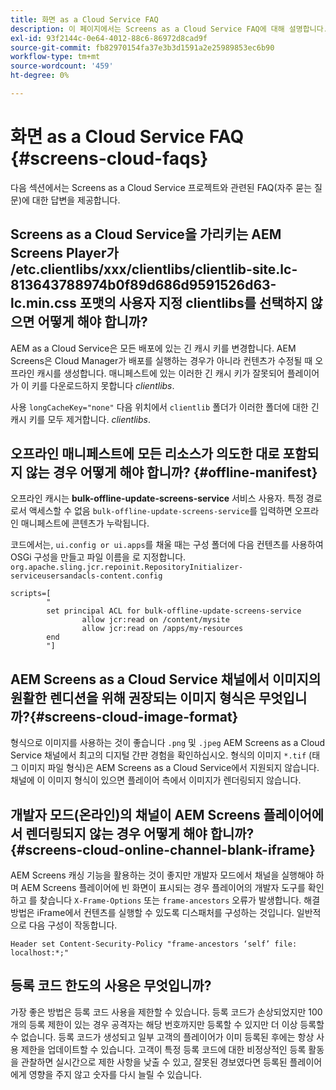 ```yaml
---
title: 화면 as a Cloud Service FAQ
description: 이 페이지에서는 Screens as a Cloud Service FAQ에 대해 설명합니다.
exl-id: 93f2144c-0e64-4012-88c6-86972d8cad9f
source-git-commit: fb82970154fa37e3b3d1591a2e25989853ec6b90
workflow-type: tm+mt
source-wordcount: '459'
ht-degree: 0%

---
```


# 화면 as a Cloud Service FAQ {#screens-cloud-faqs}

다음 섹션에서는 Screens as a Cloud Service 프로젝트와 관련된 FAQ(자주 묻는 질문)에 대한 답변을 제공합니다.

## Screens as a Cloud Service을 가리키는 AEM Screens Player가 /etc.clientlibs/xxx/clientlibs/clientlib-site.lc-813643788974b0f89d686d9591526d63-lc.min.css 포맷의 사용자 지정 clientlibs를 선택하지 않으면 어떻게 해야 합니까?

AEM as a Cloud Service은 모든 배포에 있는 긴 캐시 키를 변경합니다. AEM Screens은 Cloud Manager가 배포를 실행하는 경우가 아니라 컨텐츠가 수정될 때 오프라인 캐시를 생성합니다. 매니페스트에 있는 이러한 긴 캐시 키가 잘못되어 플레이어가 이 키를 다운로드하지 못합니다 *clientlibs*.

사용 `longCacheKey="none"` 다음 위치에서 `clientlib` 폴더가 이러한 폴더에 대한 긴 캐시 키를 모두 제거합니다. *clientlibs*.


## 오프라인 매니페스트에 모든 리소스가 의도한 대로 포함되지 않는 경우 어떻게 해야 합니까? {#offline-manifest}

오프라인 캐시는 **bulk-offline-update-screens-service** 서비스 사용자. 특정 경로로서 액세스할 수 없음 `bulk-offline-update-screens-service`를 입력하면 오프라인 매니페스트에 콘텐츠가 누락됩니다.

코드에서는, `ui.config or ui.apps`를 채울 때는 구성 폴더에 다음 컨텐츠를 사용하여 OSGi 구성을 만들고 파일 이름을 로 지정합니다. `org.apache.sling.jcr.repoinit.RepositoryInitializer-serviceusersandacls-content.config`

```
scripts=[
        "
        set principal ACL for bulk-offline-update-screens-service
                allow jcr:read on /content/mysite
                allow jcr:read on /apps/my-resources
        end
        "] 
```

## AEM Screens as a Cloud Service 채널에서 이미지의 원활한 렌디션을 위해 권장되는 이미지 형식은 무엇입니까?{#screens-cloud-image-format}

형식으로 이미지를 사용하는 것이 좋습니다 `.png` 및 `.jpeg` AEM Screens as a Cloud Service 채널에서 최고의 디지털 간판 경험을 확인하십시오.
형식의 이미지 `*.tif` (태그 이미지 파일 형식)은 AEM Screens as a Cloud Service에서 지원되지 않습니다. 채널에 이 이미지 형식이 있으면 플레이어 측에서 이미지가 렌더링되지 않습니다.

## 개발자 모드(온라인)의 채널이 AEM Screens 플레이어에서 렌더링되지 않는 경우 어떻게 해야 합니까?{#screens-cloud-online-channel-blank-iframe}

AEM Screens 캐싱 기능을 활용하는 것이 좋지만 개발자 모드에서 채널을 실행해야 하며 AEM Screens 플레이어에 빈 화면이 표시되는 경우 플레이어의 개발자 도구를 확인하고 를 찾습니다 `X-Frame-Options` 또는 `frame-ancestors` 오류가 발생합니다. 해결 방법은 iFrame에서 컨텐츠를 실행할 수 있도록 디스패처를 구성하는 것입니다. 일반적으로 다음 구성이 작동합니다.

```
Header set Content-Security-Policy "frame-ancestors ‘self’ file: localhost:*;"
```

## 등록 코드 한도의 사용은 무엇입니까?

가장 좋은 방법은 등록 코드 사용을 제한할 수 있습니다. 등록 코드가 손상되었지만 100개의 등록 제한이 있는 경우 공격자는 해당 번호까지만 등록할 수 있지만 더 이상 등록할 수 없습니다. 등록 코드가 생성되고 일부 고객의 플레이어가 이미 등록된 후에는 항상 사용 제한을 업데이트할 수 있습니다. 고객이 특정 등록 코드에 대한 비정상적인 등록 활동을 관찰하면 실시간으로 제한 사항을 낮출 수 있고, 잘못된 경보였다면 등록된 플레이어에게 영향을 주지 않고 숫자를 다시 늘릴 수 있습니다.